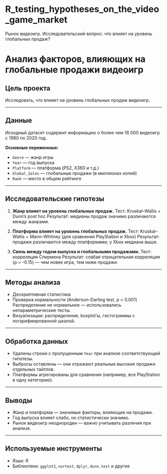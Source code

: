 # R_testing_hypotheses_on_the_video_game_market
Рынок видеоигр. Исследовательский вопрос: что влияет на уровень глобальных продаж?


# Анализ факторов, влияющих на глобальные продажи видеоигр

## Цель проекта

Исследовать, что влияет на уровень глобальных продаж видеоигр.

---

## Данные

Исходный датасет содержит информацию о более чем 16 000 видеоигр с 1980 по 2020 год.

**Основные переменные:**

* `Genre` — жанр игры
* `Year` — год выпуска
* `Platform` — платформа (PS2, X360 и т.д.)
* `Global_Sales` — глобальные продажи (в миллионах копий)
* `Rank` — место в общем рейтинге

---

## Исследовательские гипотезы

1. **Жанр влияет на уровень глобальных продаж.**
   Тест: Kruskal–Wallis + Dunn’s post hoc
   Результат: медианы продаж значимо различаются между жанрами.

2. **Платформа влияет на уровень глобальных продаж.**
   Тест: Kruskal–Wallis + Mann–Whitney (для сравнения PlayStation и Xbox)
   Результат: продажи различаются между платформами; у Xbox медиана выше.

3. **Связь между годом выпуска и глобальными продажами.**
   Тест: корреляция Спирмена
   Результат: слабая отрицательная корреляция (ρ = –0.15) — чем новее игра, тем ниже продажи.

---

## Методы анализа

* Дескриптивная статистика
* Проверка нормальности (Anderson–Darling test, p < 0.001)
  Распределение не нормальное — использовались непараметрические тесты.
* Визуализации: распределения, boxplot’ы, гистограммы с логарифмированной шкалой.

---

## Обработка данных

* Удалены строки с пропущенным `Year` при анализе соответствующей гипотезы.
* Выбросы оставлены — они отражают реальные высокие продажи отдельных тайтлов.
* Платформы агрегированы для сравнения (например, все PlayStation в одну категорию).

---

## Выводы

* Жанр и платформа — значимые факторы, влияющие на продажи.
* Год выпуска влияет слабо, но статистически значимо.
* Рынок видеоигр неоднороден — важно учитывать различия при анализе.

---

## Используемые инструменты

* Язык: R
* Библиотеки: `ggplot2`, `nortest`, `dplyr`, `dunn.test` и другие




